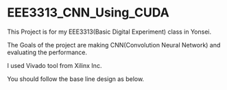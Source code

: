 # EEE3313_CNN_Using_CUDA

This Project is for my EEE3313(Basic Digital Experiment) class in Yonsei.

The Goals of the project are making CNN(Convolution Neural Network) and evaluating the performance.

I used Vivado tool from Xilinx Inc.

You should follow the base line design as below.

